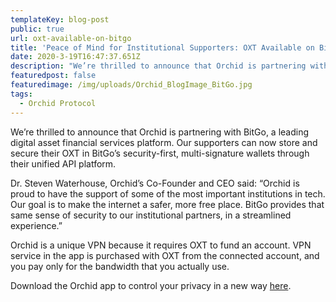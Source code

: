 ```yaml
---
templateKey: blog-post
public: true
url: oxt-available-on-bitgo
title: 'Peace of Mind for Institutional Supporters: OXT Available on BitGo'
date: 2020-3-19T16:47:37.651Z
description: "We’re thrilled to announce that Orchid is partnering with BitGo, a leading digital asset financial services platform."
featuredpost: false
featuredimage: /img/uploads/Orchid_BlogImage_BitGo.jpg
tags:
  - Orchid Protocol
---
```

We’re thrilled to announce that Orchid is partnering with BitGo, a leading digital asset financial services platform. Our supporters can now store and secure their OXT in BitGo’s security-first, multi-signature wallets through their unified API platform.

Dr. Steven Waterhouse, Orchid’s Co-Founder and CEO said: “Orchid is proud to have the support of some of the most important institutions in tech. Our goal is to make the internet a safer, more free place. BitGo provides that same sense of security to our institutional partners, in a streamlined experience.”

Orchid is a unique VPN because it requires OXT to fund an account. VPN service in the app is purchased with OXT from the connected account, and you pay only for the bandwidth that you actually use. 

Download the Orchid app to control your privacy in a new way [here](https://www.orchid.com/download).


